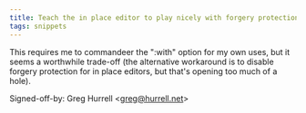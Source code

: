 ```yaml
---
title: Teach the in place editor to play nicely with forgery protection (typechecked.net, 2b5cbd0)
tags: snippets
---
```


This requires me to commandeer the ":with" option for my own uses, but it seems a worthwhile trade-off (the alternative workaround is to disable forgery protection for in place editors, but that's opening too much of a hole).

Signed-off-by: Greg Hurrell &lt;greg@hurrell.net&gt;
